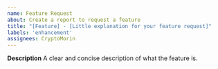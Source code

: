 ```yaml
---
name: Feature Request
about: Create a report to request a feature
title: "[Feature] - [Little explanation for your feature request]"
labels: 'enhancement'
assignees: CryptoMorin
---
```


**Description**
A clear and concise description of what the feature is.
